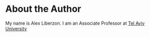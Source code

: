 # About the Author

My name is Alex Liberzon. I am an Associate Professor at [Tel Aviv University]  

[Tel Aviv University]:  http://www.tau.ac.il